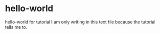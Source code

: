 # hello-world
hello-world for tutorial
I am only writing in this text file because the tutorial tells me to.
